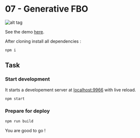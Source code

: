 07 - Generative FBO
===================

![alt tag](http://www.mathis-biabiany.fr/lab/codevember-2016/7/img/github.png)

See the demo [here](http://www.mathis-biabiany.fr/lab/codevember-2016/7).

After cloning install all dependencies :
```bash
npm i
```

## Task
### Start development
It starts a developement server at [localhost:9966](http://localhost:9966) with live reload.
```bash
npm start
```
### Prepare for deploy
```bash
npm run build
```

You are good to go !
